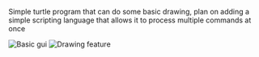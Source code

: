Simple turtle program that can do some basic drawing,
plan on adding a simple scripting language that allows it to
process multiple commands at once

![Basic gui](http://i.imgur.com/oait2UJ.png)
![Drawing feature](http://i.imgur.com/UWPB256.png)
